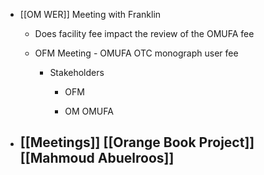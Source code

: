 - [[OM WER]]  Meeting with Franklin
	 - Does facility fee impact the review of the OMUFA fee

	 - OFM Meeting - OMUFA OTC monograph user fee
		 - Stakeholders
			 - OFM

			 - OM OMUFA

- [[Meetings]] [[Orange Book Project]] [[Mahmoud Abuelroos]]
	 - 
